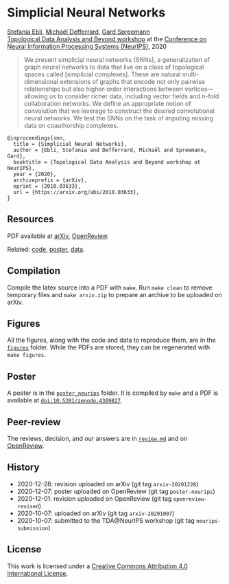 # Simplicial Neural Networks

[Stefania Ebli](https://people.epfl.ch/stefania.ebli),
[Michaël Defferrard](https://deff.ch),
[Gard Spreemann](https://www.epfl.ch/labs/hessbellwald-lab) \
[Topological Data Analysis and Beyond workshop](https://tda-in-ml.github.io) at the [Conference on Neural Information Processing Systems (NeurIPS)](https://neurips.cc), 2020

> We present simplicial neural networks (SNNs), a generalization of graph neural networks to data that live on a class of topological spaces called [simplicial complexes].
> These are natural multi-dimensional extensions of graphs that encode not only pairwise relationships but also higher-order interactions between vertices—allowing us to consider richer data, including vector fields and n-fold collaboration networks.
> We define an appropriate notion of convolution that we leverage to construct the desired convolutional neural networks.
> We test the SNNs on the task of imputing missing data on coauthorship complexes.

```
@inproceedings{snn,
  title = {Simplicial Neural Networks},
  author = {Ebli, Stefania and Defferrard, Michaël and Spreemann, Gard},
  booktitle = {Topological Data Analysis and Beyond workshop at NeurIPS},
  year = {2020},
  archiveprefix = {arXiv},
  eprint = {2010.03633},
  url = {https://arxiv.org/abs/2010.03633},
}
```

## Resources

PDF available at [arXiv], [OpenReview].

Related: [code], [poster], [data].

[arXiv]: https://arxiv.org/abs/2010.03633
[OpenReview]: https://openreview.net/forum?id=Mg0DZl-Xe4
[code]: https://github.com/stefaniaebli/simplicial_neural_networks
[poster]: https://doi.org/10.5281/zenodo.4309827
[data]: https://doi.org/10.5281/zenodo.4144319

## Compilation

Compile the latex source into a PDF with `make`.
Run `make clean` to remove temporary files and `make arxiv.zip` to prepare an archive to be uploaded on arXiv.

## Figures

All the figures, along with the code and data to reproduce them, are in the [`figures`](figures/) folder.
While the PDFs are stored, they can be regenerated with `make figures`.

## Poster

A poster is in the [`poster_neurips`](poster_neurips/) folder.
It is compiled by `make` and a PDF is available at [`doi:10.5281/zenodo.4309827`][poster].

## Peer-review

The reviews, decision, and our answers are in [`review.md`](review.md) and on [OpenReview].

## History

* 2020-12-28: revision uploaded on arXiv (git tag `arxiv-20201228`)
* 2020-12-07: poster uploaded on OpenReview (git tag `poster-neurips`)
* 2020-12-01: revision uploaded on OpenReview (git tag `openreview-revised`)
* 2020-10-07: uploaded on arXiv (git tag `arxiv-20201007`)
* 2020-10-07: submitted to the TDA@NeurIPS workshop (git tag `neurips-submission`)

## License

This work is licensed under a [Creative Commons Attribution 4.0 International License](https://creativecommons.org/licenses/by/4.0/).
